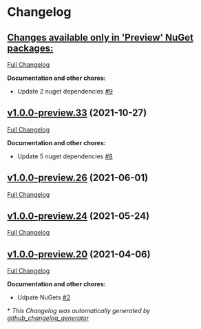 # Changelog

## [**Changes available only in 'Preview' NuGet packages:**](https://github.com/nanoframework/nanoFramework.System.Net.WebSockets/tree/HEAD)

[Full Changelog](https://github.com/nanoframework/nanoFramework.System.Net.WebSockets/compare/v1.0.0-preview.33...HEAD)

**Documentation and other chores:**

- Update 2 nuget dependencies [\#9](https://github.com/nanoframework/nanoframework.System.Net.WebSockets/pull/9)

## [v1.0.0-preview.33](https://github.com/nanoframework/nanoFramework.System.Net.WebSockets/tree/v1.0.0-preview.33) (2021-10-27)

[Full Changelog](https://github.com/nanoframework/nanoFramework.System.Net.WebSockets/compare/v1.0.0-preview.26...v1.0.0-preview.33)

**Documentation and other chores:**

- Update 5 nuget dependencies [\#8](https://github.com/nanoframework/nanoframework.System.Net.WebSockets/pull/8)

## [v1.0.0-preview.26](https://github.com/nanoframework/nanoFramework.System.Net.WebSockets/tree/v1.0.0-preview.26) (2021-06-01)

[Full Changelog](https://github.com/nanoframework/nanoFramework.System.Net.WebSockets/compare/v1.0.0-preview.24...v1.0.0-preview.26)

## [v1.0.0-preview.24](https://github.com/nanoframework/nanoFramework.System.Net.WebSockets/tree/v1.0.0-preview.24) (2021-05-24)

[Full Changelog](https://github.com/nanoframework/nanoFramework.System.Net.WebSockets/compare/v1.0.0-preview.20...v1.0.0-preview.24)

## [v1.0.0-preview.20](https://github.com/nanoframework/nanoFramework.System.Net.WebSockets/tree/v1.0.0-preview.20) (2021-04-06)

[Full Changelog](https://github.com/nanoframework/nanoFramework.System.Net.WebSockets/compare/7b0814ff45a2c381c0c23964b0c702916529ab5f...v1.0.0-preview.20)

**Documentation and other chores:**

- Udpate NuGets [\#2](https://github.com/nanoframework/nanoframework.System.Net.WebSockets/pull/2)



\* *This Changelog was automatically generated by [github_changelog_generator](https://github.com/github-changelog-generator/github-changelog-generator)*
